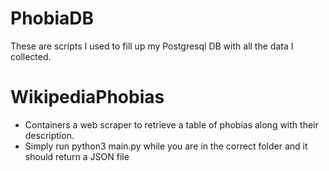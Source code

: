 # PhobiaDB
These are scripts I used to fill up my Postgresql DB with all the data I collected.

# WikipediaPhobias
  - Containers a web scraper to retrieve a table of phobias along with their description.
  - Simply run python3 main.py while you are in the correct folder and it should return a JSON file

